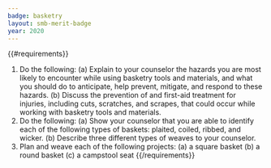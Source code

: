 ```yaml
---
badge: basketry
layout: smb-merit-badge
year: 2020
---
```


{{#requirements}}
1. Do the following:
    (a) Explain to your counselor the hazards you are most likely to encounter while using basketry tools and materials, and what you should do to anticipate, help prevent, mitigate, and respond to these hazards.
    (b) Discuss the prevention of and first-aid treatment for injuries, including cuts, scratches, and scrapes, that could occur while working with basketry tools and materials.
2. Do the following:
    (a) Show your counselor that you are able to identify each of the following types of baskets: plaited, coiled, ribbed, and wicker.
    (b) Describe three different types of weaves to your counselor.
3. Plan and weave each of the following projects:
    (a) a square basket
    (b) a round basket
    (c) a campstool seat
{{/requirements}}
